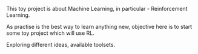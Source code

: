 This toy project is about Machine Learning, in particular - Reinforcement Learning.

As practise is the best way to learn anything new, objective here is to start some toy project which will use RL.

Exploring different ideas, available toolsets.
